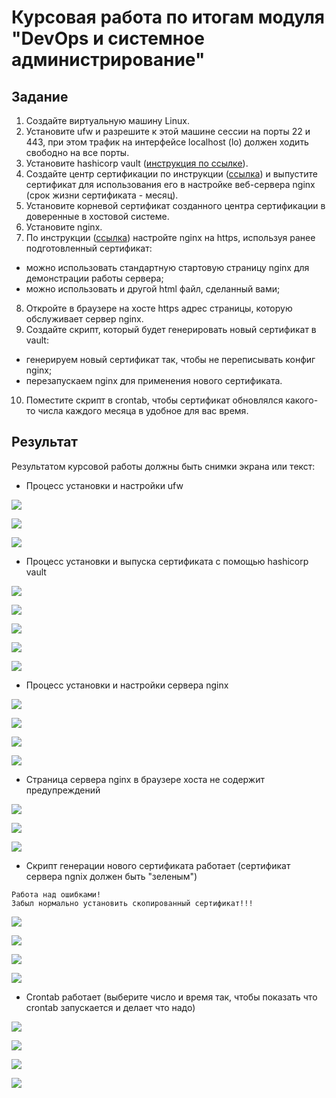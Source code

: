 # Курсовая работа по итогам модуля "DevOps и системное администрирование"

## Задание

1. Создайте виртуальную машину Linux.
2. Установите ufw и разрешите к этой машине сессии на порты 22 и 443, при этом трафик на интерфейсе localhost (lo) должен ходить свободно на все порты.
3. Установите hashicorp vault ([инструкция по ссылке](https://learn.hashicorp.com/tutorials/vault/getting-started-install?in=vault/getting-started#install-vault)).
4. Cоздайте центр сертификации по инструкции ([ссылка](https://learn.hashicorp.com/tutorials/vault/pki-engine?in=vault/secrets-management)) и выпустите сертификат для использования его в настройке веб-сервера nginx (срок жизни сертификата - месяц).
5. Установите корневой сертификат созданного центра сертификации в доверенные в хостовой системе.
6. Установите nginx.
7. По инструкции ([ссылка](https://nginx.org/en/docs/http/configuring_https_servers.html)) настройте nginx на https, используя ранее подготовленный сертификат:
  - можно использовать стандартную стартовую страницу nginx для демонстрации работы сервера;
  - можно использовать и другой html файл, сделанный вами;
8. Откройте в браузере на хосте https адрес страницы, которую обслуживает сервер nginx.
9. Создайте скрипт, который будет генерировать новый сертификат в vault:
  - генерируем новый сертификат так, чтобы не переписывать конфиг nginx;
  - перезапускаем nginx для применения нового сертификата.
10. Поместите скрипт в crontab, чтобы сертификат обновлялся какого-то числа каждого месяца в удобное для вас время.

## Результат

Результатом курсовой работы должны быть снимки экрана или текст:

- Процесс установки и настройки ufw

![](img/ufw_1.png)

![](img/ufw_2.png)

![](img/ufw_3.png)

- Процесс установки и выпуска сертификата с помощью hashicorp vault

![](img/vault_1.png)

![](img/vault_2.png)

![](img/vault_3.png)

![](img/vault_4.png)

![](img/vault_5.png)

- Процесс установки и настройки сервера nginx

![](img/nginx_1.png)

![](img/nginx_2.png)

![](img/nginx_3.png)

![](img/nginx_4.png)

- Страница сервера nginx в браузере хоста не содержит предупреждений 

![](img/cert_1.png)

![](img/cert_2.png)

![](img/cert_3.png)

- Скрипт генерации нового сертификата работает (сертификат сервера ngnix должен быть "зеленым")

```
Работа над ошибками!
Забыл нормально установить скопированный сертификат!!!
```

![](img/copy_cert.png)

![](img/copy_certs_1.png)

![](img/copy_cert_2.png)

![](img/copy_cert_3.png)

- Crontab работает (выберите число и время так, чтобы показать что crontab запускается и делает что надо)

![](img/cron_1.png)

![](img/cron_2.png)

![](img/cron_3.png)

![](img/cron_4.png)





